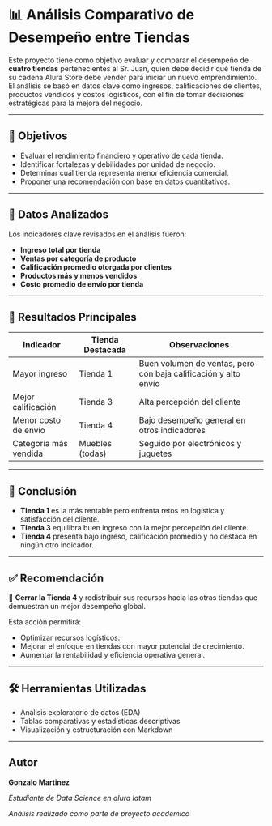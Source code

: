 # 📊 Análisis Comparativo de Desempeño entre Tiendas 


Este proyecto  tiene como objetivo evaluar y comparar el desempeño de **cuatro tiendas** pertenecientes al Sr. Juan, quien debe decidir qué tienda de su cadena Alura Store debe vender para iniciar un nuevo emprendimiento. El análisis se basó en datos clave como ingresos, calificaciones de clientes, productos vendidos y costos logísticos, con el fin de tomar decisiones estratégicas para la mejora del negocio.

---

## 🧠 Objetivos

- Evaluar el rendimiento financiero y operativo de cada tienda.
- Identificar fortalezas y debilidades por unidad de negocio.
- Determinar cuál tienda representa menor eficiencia comercial.
- Proponer una recomendación con base en datos cuantitativos.

---

## 📁 Datos Analizados

Los indicadores clave revisados en el análisis fueron:

- **Ingreso total por tienda**
- **Ventas por categoría de producto**
- **Calificación promedio otorgada por clientes**
- **Productos más y menos vendidos**
- **Costo promedio de envío por tienda**

---

## 📌 Resultados Principales

| Indicador                     | Tienda Destacada     | Observaciones                                                   |
|------------------------------|----------------------|------------------------------------------------------------------|
| Mayor ingreso                | Tienda 1             | Buen volumen de ventas, pero con baja calificación y alto envío |
| Mejor calificación           | Tienda 3             | Alta percepción del cliente                                     |
| Menor costo de envío         | Tienda 4             | Bajo desempeño general en otros indicadores                     |
| Categoría más vendida       | Muebles (todas)      | Seguido por electrónicos y juguetes                            |

---

## 🔎 Conclusión

- **Tienda 1** es la más rentable pero enfrenta retos en logística y satisfacción del cliente.
- **Tienda 3** equilibra buen ingreso con la mejor percepción del cliente.
- **Tienda 4** presenta bajo ingreso, calificación promedio y no destaca en ningún otro indicador.

---

## ✅ Recomendación

🔴 **Cerrar la Tienda 4** y redistribuir sus recursos hacia las otras tiendas que demuestran un mejor desempeño global.

Esta acción permitirá:

- Optimizar recursos logísticos.
- Mejorar el enfoque en tiendas con mayor potencial de crecimiento.
- Aumentar la rentabilidad y eficiencia operativa general.

---

## 🛠️ Herramientas Utilizadas

- Análisis exploratorio de datos (EDA)
- Tablas comparativas y estadísticas descriptivas
- Visualización y estructuración con Markdown

---

##  Autor

**Gonzalo Martinez**  

*Estudiante de Data Science en alura latam*

*Análisis realizado como parte de proyecto académico*
